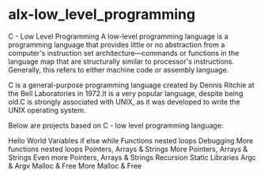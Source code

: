 # alx-low_level_programming
C - Low Level Programming
A low-level programming language is a programming language that provides little or no abstraction from a computer's instruction set architecture—commands or functions in the language map that are structurally similar to processor's instructions. Generally, this refers to either machine code or assembly language.

C is a general-purpose programming language created by Dennis Ritchie at the Bell Laboratories in 1972.It is a very popular language, despite being old.C is strongly associated with UNIX, as it was developed to write the UNIX operating system.

Below are projects based on C - low level programming language:

Hello World
Variables if else while
Functions nested loops
Debugging
More functions nested loops
Pointers, Arrays & Strings
More Pointers, Arrays & Strings
Even more Pointers, Arrays & Strings
Recursion
Static Libraries
Argc & Argv
Malloc & Free
More Malloc & Free
